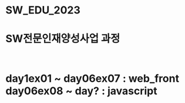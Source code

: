# SW_EDU_2023
<h1>SW전문인재양성사업 과정<h1><br/>
<div id="content">
  day1ex01   ~ day06ex07 : web_front<br/>
  day06ex08 ~ day? : javascript<br/>
  
</div>
